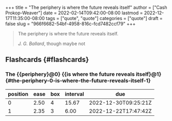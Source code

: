 +++
title = "The periphery is where the future reveals itself"
author = ["Cash Prokop-Weaver"]
date = 2022-02-14T09:42:00-08:00
lastmod = 2022-12-17T11:35:00-08:00
tags = ["quote", "quote"]
categories = ["quote"]
draft = false
slug = "966f6682-54bf-4958-816c-fcd7482ccf79"
+++

> The periphery is where the future reveals itself.
>
> _J. G. Ballard_, though maybe not


## Flashcards {#flashcards}


### The {{periphery}@0} {{is where the future reveals itself}@1} {#the-periphery-0-is-where-the-future-reveals-itself-1}

| position | ease | box | interval | due                  |
|----------|------|-----|----------|----------------------|
| 0        | 2.50 | 4   | 15.67    | 2022-12-30T09:25:21Z |
| 1        | 2.35 | 3   | 6.00     | 2022-12-22T17:47:42Z |
